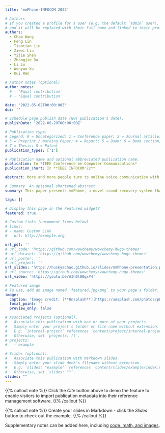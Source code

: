 ```yaml
---
title: 'mmPhone-INFOCOM 2022'

# Authors
# If you created a profile for a user (e.g. the default `admin` user), write the username (folder name) here
# and it will be replaced with their full name and linked to their profile.
authors:
  - Chao Wang
  - Feng Lin
  - Tiantian Liu
  - Ziwei Liu
  - Yijie Shen
  - Zhongjie Ba
  - Li Lu
  - Wenyao Xu
  - Kui Ren

# Author notes (optional)
author_notes:
  # - 'Equal contribution'
  # - 'Equal contribution'

date: '2022-05-02T00:00:00Z'
doi: ''

# Schedule page publish date (NOT publication's date).
publishDate: '2022-06-20T00:00:00Z'

# Publication type.
# Legend: 0 = Uncategorized; 1 = Conference paper; 2 = Journal article;
# 3 = Preprint / Working Paper; 4 = Report; 5 = Book; 6 = Book section;
# 7 = Thesis; 8 = Patent
publication_types: ['1']

# Publication name and optional abbreviated publication name.
publication: In *IEEE Conference on Computer Communications*
publication_short: In **IEEE INFOCOM'22**

abstract: More and more people turn to online voice communication with loudspeaker-equipped devices due to its convenience. To prevent speech leakage, soundproof rooms are often adopted. This paper presents mmPhone, a novel acoustic eavesdropping system that recovers loudspeaker speech protected by soundproof environments. The key idea is that properties of piezoelectric films in mmWave band can change with sound pressure due to the piezoelectric effect. If the property changes are acquired by an adversary (i.e., characterizing the piezoelectric effect with mmWaves), speech leakage can happen. More importantly, the piezoelectric film can work without a power supply. Base on this, we proposed a methodology using mmWaves to sense the film and decoding the speech from mmWaves, which turns the film into a passive "microphone". To recover intelligible speech, we further develop an enhancement scheme based on a denoising neural network, multi-channel augmentation, and speech synthesis, to compensate for the propagation and penetration loss of mmWaves. We perform extensive experiments to evaluate mmPhone and conduct digit recognition with over 93% accuracy. The results indicate mmPhone can recover high-quality and intelligible speech from a distance over 5m and is resilient to incident angles of sound waves (within 55 degrees) and different types of loudspeakers.

# Summary. An optional shortened abstract.
summary: This paper presents mmPhone, a novel sound recovery system that can recover high-quality speech protected by soundproof environments via mmWave sensing. 

tags: []

# Display this page in the Featured widget?
featured: true

# Custom links (uncomment lines below)
# links:
# - name: Custom Link
#   url: http://example.org

url_pdf: ''
# url_code: 'https://github.com/wowchemy/wowchemy-hugo-themes'
# url_dataset: 'https://github.com/wowchemy/wowchemy-hugo-themes'
# url_poster: ''
# url_project: ''
url_slides: 'https://huskyachao.github.io/slides/mmPhone-presentation.pdf'
# url_source: 'https://github.com/wowchemy/wowchemy-hugo-themes'
url_video: 'https://youtu.be/AIh0l00qxP4'

# Featured image
# To use, add an image named `featured.jpg/png` to your page's folder.
image:
  caption: 'Image credit: [**Unsplash**](https://unsplash.com/photos/pLCdAaMFLTE)'
  focal_point: ''
  preview_only: false

# Associated Projects (optional).
#   Associate this publication with one or more of your projects.
#   Simply enter your project's folder or file name without extension.
#   E.g. `internal-project` references `content/project/internal-project/index.md`.
#   Otherwise, set `projects: []`.
# projects:
#   - example

# Slides (optional).
#   Associate this publication with Markdown slides.
#   Simply enter your slide deck's filename without extension.
#   E.g. `slides: "example"` references `content/slides/example/index.md`.
#   Otherwise, set `slides: ""`.
slides: ""
---
```


{{% callout note %}}
Click the _Cite_ button above to demo the feature to enable visitors to import publication metadata into their reference management software.
{{% /callout %}}

{{% callout note %}}
Create your slides in Markdown - click the _Slides_ button to check out the example.
{{% /callout %}}

Supplementary notes can be added here, including [code, math, and images](https://wowchemy.com/docs/writing-markdown-latex/).
